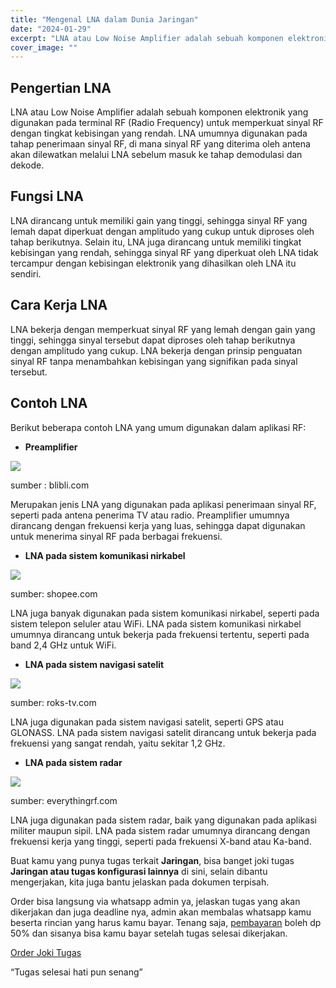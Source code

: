 ```yaml
---
title: "Mengenal LNA dalam Dunia Jaringan"
date: "2024-01-29"
excerpt: "LNA atau Low Noise Amplifier adalah sebuah komponen elektronik yang digunakan pada terminal RF (Radio Frequency) untuk"
cover_image: ""
---
```


## Pengertian LNA

LNA atau Low Noise Amplifier adalah sebuah komponen elektronik yang digunakan pada terminal RF (Radio Frequency) untuk memperkuat sinyal RF dengan tingkat kebisingan yang rendah. LNA umumnya digunakan pada tahap penerimaan sinyal RF, di mana sinyal RF yang diterima oleh antena akan dilewatkan melalui LNA sebelum masuk ke tahap demodulasi dan dekode.

## Fungsi LNA

LNA dirancang untuk memiliki gain yang tinggi, sehingga sinyal RF yang lemah dapat diperkuat dengan amplitudo yang cukup untuk diproses oleh tahap berikutnya. Selain itu, LNA juga dirancang untuk memiliki tingkat kebisingan yang rendah, sehingga sinyal RF yang diperkuat oleh LNA tidak tercampur dengan kebisingan elektronik yang dihasilkan oleh LNA itu sendiri.

## Cara Kerja LNA

LNA bekerja dengan memperkuat sinyal RF yang lemah dengan gain yang tinggi, sehingga sinyal tersebut dapat diproses oleh tahap berikutnya dengan amplitudo yang cukup. LNA bekerja dengan prinsip penguatan sinyal RF tanpa menambahkan kebisingan yang signifikan pada sinyal tersebut.

## Contoh LNA

Berikut beberapa contoh LNA yang umum digunakan dalam aplikasi RF:

- **Preamplifier**

![](https://lh6.googleusercontent.com/52Kyli_MbbgRSXD0Ttwkl2k-fu4o0LJInYq7ZUyh5DychWG46qwjTJb6bioe0FLjvEEUZSIeFALs3GcaK6qiRXuLh8eUDOnShPnlUPCj6_yMSciW5rpJSG1Jl-IJIUoh07cJKmb_y1YDdipaZdsWXpL2dAWQjGXNfgqL-0Sjt0uEPXszy6pIOep0uD1_SCOj=s2048)

sumber : blibli.com

Merupakan jenis LNA yang digunakan pada aplikasi penerimaan sinyal RF, seperti pada antena penerima TV atau radio. Preamplifier umumnya dirancang dengan frekuensi kerja yang luas, sehingga dapat digunakan untuk menerima sinyal RF pada berbagai frekuensi.

- **LNA pada sistem komunikasi nirkabel**

![](https://lh6.googleusercontent.com/CZQCP_dc6D4Nri5ncXw63ZMZnNAJz8fHSbwlGegghs1LKPrmyP4Mfbo52MSGLAqnU3NPNaS-sT2suh8BIbvKvxx7lrRbqcrveT5dgXhq4cU45sTw_tIXi4wm7G2oahKStWROsb5-lAbc0MXpWnck7aKL_ffFSjW3xTHZ2lsm4Fe-IB0523fcpcDrDzngN_Dy=s2048)

sumber: shopee.com

LNA juga banyak digunakan pada sistem komunikasi nirkabel, seperti pada sistem telepon seluler atau WiFi. LNA pada sistem komunikasi nirkabel umumnya dirancang untuk bekerja pada frekuensi tertentu, seperti pada band 2,4 GHz untuk WiFi.

- **LNA pada sistem navigasi satelit**

![](https://lh3.googleusercontent.com/K7O-_ClpTLb6aybKt6N07HFaKghkayl8MgYXXVk1XcPYJQqHT4M_T5u4GrcIMHZ-kHFV7MivQc7caHB2vnv7FulazFGcIMcOuSB5m3aJAOumGltkVfnkCxlOZ4drjghlZCrHofGL2eHOx5K3h9ZnMOtZrLvhh2s8DxAoruktefZgnhrzoaT-_UHrk7Uqdhcc=s2048)

sumber: roks-tv.com

LNA juga digunakan pada sistem navigasi satelit, seperti GPS atau GLONASS. LNA pada sistem navigasi satelit dirancang untuk bekerja pada frekuensi yang sangat rendah, yaitu sekitar 1,2 GHz.

- **LNA pada sistem radar**

![](https://lh3.googleusercontent.com/7MFQUi8Sycc9SCNJCV0EdT1aLucpOyccb9jzQ3EvEWUFztHeRzxRBJU65nMgi0nGLfwUxpyIlxDta5Ln_IpixA7QySLPXCgVB9Ku9ToiKraU1KTultSN0pOo_Qp5WcJ-6K9V16DlcLLTMBc0OHJRYjR8usBQkao9wc7-elMb4QOHzxIS8AKRFl3iDveqg0Fv=s2048)

sumber: everythingrf.com

LNA juga digunakan pada sistem radar, baik yang digunakan pada aplikasi militer maupun sipil. LNA pada sistem radar umumnya dirancang dengan frekuensi kerja yang tinggi, seperti pada frekuensi X-band atau Ka-band.

Buat kamu yang punya tugas terkait **Jaringan**, bisa banget joki tugas **Jaringan atau tugas konfigurasi lainnya** di sini, selain dibantu mengerjakan, kita juga bantu jelaskan pada dokumen terpisah.

Order bisa langsung via whatsapp admin ya, jelaskan tugas yang akan dikerjakan dan juga deadline nya, admin akan membalas whatsapp kamu beserta rincian yang harus kamu bayar. Tenang saja, [pembayaran](https://stacktugas.id/pembayaran/) boleh dp 50% dan sisanya bisa kamu bayar setelah tugas selesai dikerjakan.

[Order Joki Tugas](https://stacktugas.id/)

“Tugas selesai hati pun senang”